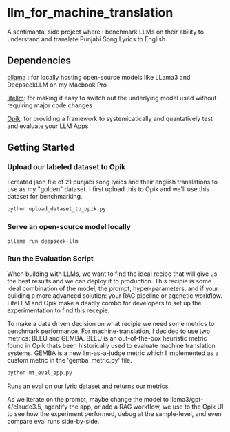 # llm_for_machine_translation

A sentimantal side project where I benchmark LLMs on their ability to understand and translate Punjabi Song Lyrics to English. 

## Dependencies

[ollama](https://github.com/ollama/ollama) : for locally hosting open-source models like LLama3 and DeepseekLLM on my Macbook Pro

[litellm](https://github.com/BerriAI/litellm): for making it easy to switch out the underlying model used without requiring major code changes

[Opik](https://github.com/comet-ml/opik): for providing a framework to systemicatically and quantatively test and evaluate your LLM Apps 

## Getting Started 

### Upload our labeled dataset to Opik 

I created json file of 21 punjabi song lyrics and their english translations to use as my "golden" dataset. I first upload this to Opik and we'll use
this dataset for benchmarking.

```sh
python upload_dataset_to_opik.py
```

### Serve an open-source model locally 

```sh
ollama run deepseek-llm
```

### Run the Evaluation Script 
When building with LLMs, we want to find the ideal recipe that will give us the best results and we can deploy it to production. This recipie is some ideal combination of the model, the prompt, hyper-parameters, and if your building a more advanced solution: your RAG pipeline or agenetic workflow. LiteLLM and Opik make a deadly combo for developers to set up the experimentation to find this recepie. 

To make a data driven decision on what recipie we need some metrics to benchmark performance. For machine-translation, I decided to use two metrics: BLEU and GEMBA. BLEU is an out-of-the-box heuristic metric found in Opik thats been historically used to evaluate machine translation systems. GEMBA is a new llm-as-a-judge metric which I implemented as a custom metric in the 'gemba_metric.py' file. 

```sh
python mt_eval_app.py
```
Runs an eval on our lyric dataset and returns our metrics. 

As we iterate on the prompt, maybe change the model to llama3/gpt-4/claude3.5, agentify the app, or add a RAG workflow, we use to the Opik UI to see how the experiment performed, debug at the sample-level, and even compare eval runs side-by-side. 











